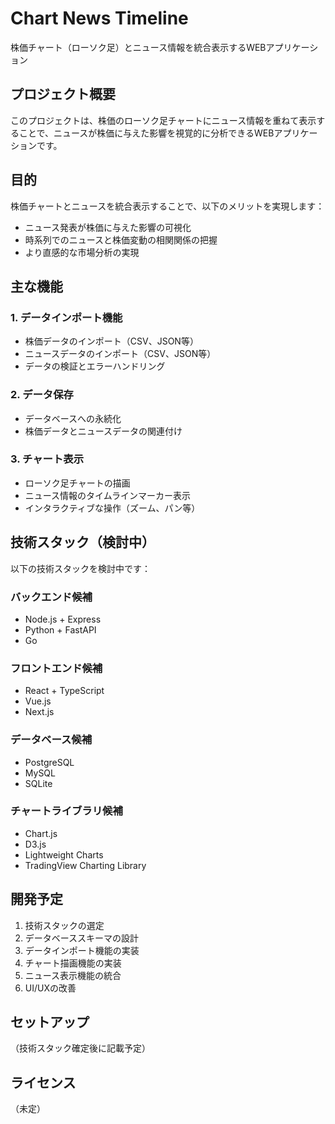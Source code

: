 # Chart News Timeline

株価チャート（ローソク足）とニュース情報を統合表示するWEBアプリケーション

## プロジェクト概要

このプロジェクトは、株価のローソク足チャートにニュース情報を重ねて表示することで、ニュースが株価に与えた影響を視覚的に分析できるWEBアプリケーションです。

## 目的

株価チャートとニュースを統合表示することで、以下のメリットを実現します：

- ニュース発表が株価に与えた影響の可視化
- 時系列でのニュースと株価変動の相関関係の把握
- より直感的な市場分析の実現

## 主な機能

### 1. データインポート機能
- 株価データのインポート（CSV、JSON等）
- ニュースデータのインポート（CSV、JSON等）
- データの検証とエラーハンドリング

### 2. データ保存
- データベースへの永続化
- 株価データとニュースデータの関連付け

### 3. チャート表示
- ローソク足チャートの描画
- ニュース情報のタイムラインマーカー表示
- インタラクティブな操作（ズーム、パン等）

## 技術スタック（検討中）

以下の技術スタックを検討中です：

### バックエンド候補
- Node.js + Express
- Python + FastAPI
- Go

### フロントエンド候補
- React + TypeScript
- Vue.js
- Next.js

### データベース候補
- PostgreSQL
- MySQL
- SQLite

### チャートライブラリ候補
- Chart.js
- D3.js
- Lightweight Charts
- TradingView Charting Library

## 開発予定

1. 技術スタックの選定
2. データベーススキーマの設計
3. データインポート機能の実装
4. チャート描画機能の実装
5. ニュース表示機能の統合
6. UI/UXの改善

## セットアップ

（技術スタック確定後に記載予定）

## ライセンス

（未定）

